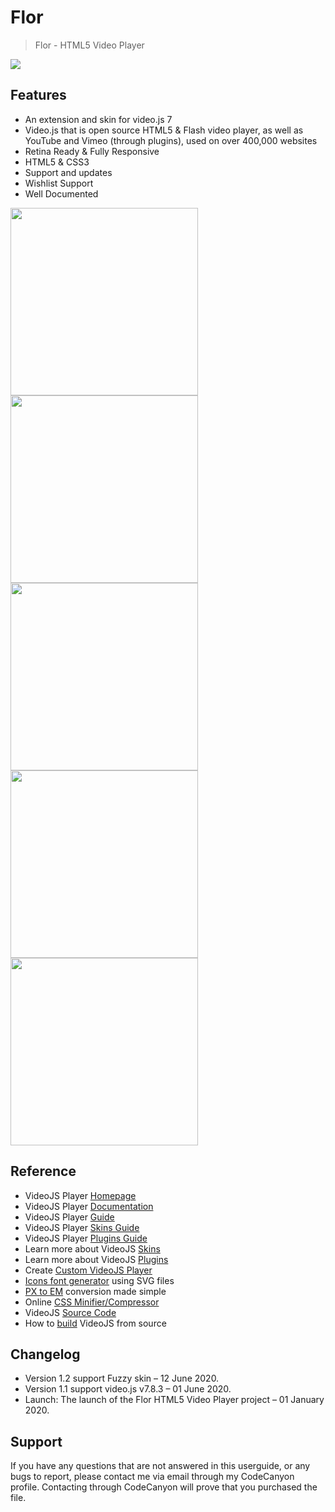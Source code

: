 # Flor

> Flor - HTML5 Video Player

<img src="./_images/flor/preview.avif">

## Features

- An extension and skin for video.js 7
- Video.js that is open source HTML5 & Flash video player, as well as YouTube and Vimeo (through plugins), used on over 400,000 websites
- Retina Ready & Fully Responsive
- HTML5 & CSS3
- Support and updates
- Wishlist Support
- Well Documented

<img src="./_images/flor/2.png" style="height:300px;">
<img src="./_images/flor/3.png" style="height:300px;">
<img src="./_images/flor/4.png" style="height:300px;">
<img src="./_images/flor/5.png" style="height:300px;">
<img src="./_images/flor/6.png" style="height:300px;">

## Reference

- VideoJS Player [Homepage](http://www.videojs.com)
- VideoJS Player [Documentation](https://docs.videojs.com/)
- VideoJS Player [Guide](https://videojs.com/guides/)
- VideoJS Player [Skins Guide](https://videojs.com/guides/skins/)
- VideoJS Player [Plugins Guide](https://videojs.com/guides/plugins/)
- Learn more about VideoJS [Skins](https://github.com/videojs/video.js/wiki/Skins)
- Learn more about VideoJS [Plugins](https://github.com/videojs/video.js/wiki/Plugins)
- Create [Custom VideoJS Player](https://codepen.io/CodeWithNiranjan/pen/jOawdvv)
- [Icons font generator](https://icomoon.io/app/) using SVG files
- [PX to EM](http://pxtoem.com) conversion made simple
- Online [CSS Minifier/Compressor](http://cssshrink.com)
- VideoJS [Source Code](https://github.com/videojs/video.js)
- How to [build](https://github.com/videojs/video.js/blob/main/CONTRIBUTING.md#building-videojs) VideoJS from source

## Changelog

- Version 1.2 support Fuzzy skin – 12 June 2020.
- Version 1.1 support video.js v7.8.3 – 01 June 2020.
- Launch: The launch of the Flor HTML5 Video Player project – 01 January 2020.

## Support

If you have any questions that are not answered in this userguide, or any bugs to report, please contact me via email through my CodeCanyon profile. Contacting through CodeCanyon will prove that you purchased the file.